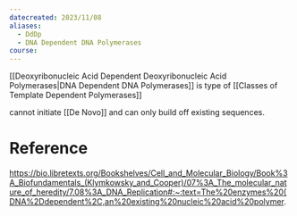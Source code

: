 ```yaml
---
datecreated: 2023/11/08
aliases:
  - DdDp
  - DNA Dependent DNA Polymerases
course:
---
```

[[Deoxyribonucleic Acid Dependent Deoxyribonucleic Acid Polymerases|DNA Dependent DNA Polymerases]] is type of [[Classes of Template Dependent Polymerases]]

cannot initiate [[De Novo]] and can only build off existing sequences.

# Reference

https://bio.libretexts.org/Bookshelves/Cell_and_Molecular_Biology/Book%3A_Biofundamentals_(Klymkowsky_and_Cooper)/07%3A_The_molecular_nature_of_heredity/7.08%3A_DNA_Replication#:~:text=The%20enzymes%20(DNA%2Ddependent%2C,an%20existing%20nucleic%20acid%20polymer.
